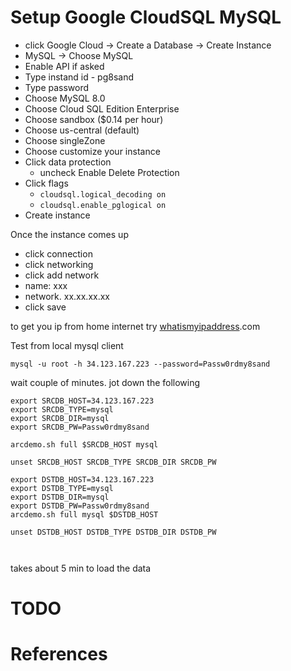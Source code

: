 
# Setup Google CloudSQL MySQL

- click Google Cloud -> Create a Database -> Create Instance
- MySQL -> Choose MySQL
- Enable API if asked
- Type instand id - pg8sand
- Type password
- Choose MySQL 8.0
- Choose Cloud SQL Edition Enterprise
- Choose sandbox ($0.14 per hour)
- Choose us-central (default)
- Choose singleZone
- Choose customize your instance
- Click data protection
  - uncheck Enable Delete Protection
- Click flags
  - `cloudsql.logical_decoding on`
  - `cloudsql.enable_pglogical on`
- Create instance


Once the instance comes up

- click connection
- click networking
- click add network
- name: xxx
- network. xx.xx.xx.xx
- click save


to get you ip from home internet try
[whatismyipaddress](https://whatismyipaddress.com/).com


Test from local mysql client

```
mysql -u root -h 34.123.167.223 --password=Passw0rdmy8sand
```

wait couple of minutes.  jot down the following

```
export SRCDB_HOST=34.123.167.223
export SRCDB_TYPE=mysql
export SRCDB_DIR=mysql
export SRCDB_PW=Passw0rdmy8sand

arcdemo.sh full $SRCDB_HOST mysql

unset SRCDB_HOST SRCDB_TYPE SRCDB_DIR SRCDB_PW

export DSTDB_HOST=34.123.167.223
export DSTDB_TYPE=mysql
export DSTDB_DIR=mysql
export DSTDB_PW=Passw0rdmy8sand
arcdemo.sh full mysql $DSTDB_HOST

unset DSTDB_HOST DSTDB_TYPE DSTDB_DIR DSTDB_PW



```
takes about 5 min to load the data

# TODO



# References

